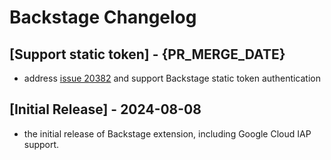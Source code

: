 # Backstage Changelog

## [Support static token] - {PR_MERGE_DATE}

- address [issue 20382](https://github.com/raycast/extensions/issues/20382) and
  support Backstage static token authentication

## [Initial Release] - 2024-08-08

- the initial release of Backstage extension, including Google Cloud IAP support.
